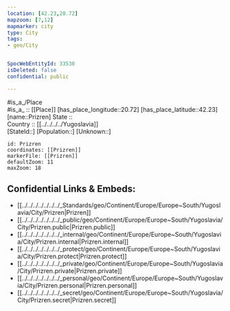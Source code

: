 ```yaml
---
location: [42.23,20.72] 
mapzoom: [7,12] 
mapmarker: city 
type: City
tags:
- geo/City


SpocWebEntityId: 33530
isDeleted: false
confidential: public

---
```

#is_a_/Place  
#is_a_ :: [[Place]] 
[has_place_longitude::20.72] 
[has_place_latitude::42.23] 
[name::Prizren] 
State ::  
Country :: [[../../../../Yugoslavia]]  
[StateId::] 
[Population::] 
[Unknown::] 


```leaflet
id: Prizren
coordinates: [[Prizren]] 
markerFile: [[Prizren]] 
defaultZoom: 11 
maxZoom: 18
```


## Confidential Links & Embeds: 
- [[../../../../../../../_Standards/geo/Continent/Europe/Europe~South/Yugoslavia/City/Prizren|Prizren]] 
- [[../../../../../../../_public/geo/Continent/Europe/Europe~South/Yugoslavia/City/Prizren.public|Prizren.public]] 
- [[../../../../../../../_internal/geo/Continent/Europe/Europe~South/Yugoslavia/City/Prizren.internal|Prizren.internal]] 
- [[../../../../../../../_protect/geo/Continent/Europe/Europe~South/Yugoslavia/City/Prizren.protect|Prizren.protect]] 
- [[../../../../../../../_private/geo/Continent/Europe/Europe~South/Yugoslavia/City/Prizren.private|Prizren.private]] 
- [[../../../../../../../_personal/geo/Continent/Europe/Europe~South/Yugoslavia/City/Prizren.personal|Prizren.personal]] 
- [[../../../../../../../_secret/geo/Continent/Europe/Europe~South/Yugoslavia/City/Prizren.secret|Prizren.secret]] 
